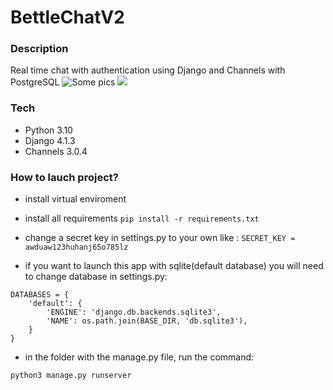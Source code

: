 # BettleChatV2
### Description
Real time chat with authentication using Django and Channels with PostgreSQL
![Some pics](https://imgur.com/a/nVK53Y9)
![](https://imgur.com/a/j10wU7R)

### Tech
- Python 3.10
- Django 4.1.3
- Channels 3.0.4

### How to lauch project?
- install virtual enviroment
- install all requirements
```pip install -r requirements.txt```
- change a secret key in settings.py to your own like :
```SECRET_KEY = awduaw123huhanj65o785lz```

- if you want to launch this app with sqlite(default database) you will need to change database in settings.py:
```
DATABASES = {
    'default': {
        'ENGINE': 'django.db.backends.sqlite3',
        'NAME': os.path.join(BASE_DIR, 'db.sqlite3'),
    } 
}
```



- in the folder with the manage.py file, run the command:

```python3 manage.py runserver```
